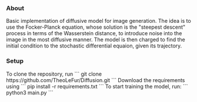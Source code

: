 <h3>About</h3>

Basic implementation of diffusive model for image generation. The idea is to use the Focker-Planck equation, whose solution is the "steepest descent" process in terms of the Wasserstein distance, to introduce noise into the image in the most diffusive manner. The model is then charged to find the initial condition to the stochastic differential equaion, given its trajectory. 

<h3>Setup</h3>
To clone the repository, run
```
git clone https://github.com/TheoLeFur/Diffusion.git
```
Download the requirements using
```
pip install -r requirements.txt
```
To start training the model, run:
```
python3 main.py
```
